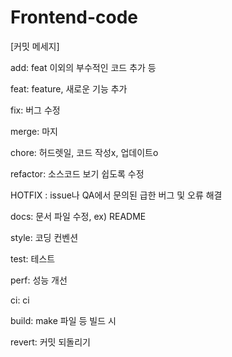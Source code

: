 # Frontend-code

[커밋 메세지]

add: feat 이외의 부수적인 코드 추가 등

feat: feature, 새로운 기능 추가

fix: 버그 수정

merge: 마지

chore: 허드렛일, 코드 작성x, 업데이트o

refactor: 소스코드 보기 쉽도록 수정

HOTFIX : issue나 QA에서 문의된 급한 버그 및 오류 해결

docs: 문서 파일 수정, ex) README

style: 코딩 컨벤션

test: 테스트

perf: 성능 개선

ci: ci

build: make 파일 등 빌드 시

revert: 커밋 되돌리기
